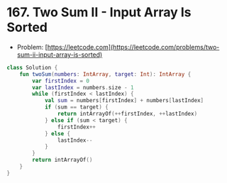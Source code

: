 # 167. Two Sum II - Input Array Is Sorted

- Problem: [https://leetcode.com](https://leetcode.com/problems/two-sum-ii-input-array-is-sorted)

```kotlin
class Solution {
    fun twoSum(numbers: IntArray, target: Int): IntArray {
        var firstIndex = 0
        var lastIndex = numbers.size - 1
        while (firstIndex < lastIndex) {
            val sum = numbers[firstIndex] + numbers[lastIndex]
            if (sum == target) {
                return intArrayOf(++firstIndex, ++lastIndex)
            } else if (sum < target) {
                firstIndex++
            } else {
                lastIndex--
            }
        }
        return intArrayOf()
    }
}
```